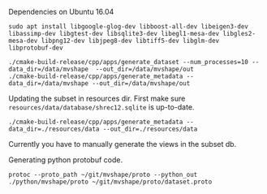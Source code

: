 Dependencies on Ubuntu 16.04

```
sudo apt install libgoogle-glog-dev libboost-all-dev libeigen3-dev libassimp-dev libgtest-dev libsqlite3-dev libegl1-mesa-dev libgles2-mesa-dev libpng12-dev libjpeg8-dev libtiff5-dev libglm-dev libprotobuf-dev
```




```
./cmake-build-release/cpp/apps/generate_dataset --num_processes=10 --data_dir=/data/mvshape  --out_dir=/data/mvshape/out
./cmake-build-release/cpp/apps/generate_metadata --data_dir=/data/mvshape --out_dir=/data/mvshape/out
```


Updating the subset in resources dir. First make sure `resources/data/database/shrec12.sqlite` is up-to-date.
```
./cmake-build-release/cpp/apps/generate_metadata --data_dir=./resources/data --out_dir=./resources/data
```

Currently you have to manually generate the views in the subset db.


Generating python protobuf code.
```
protoc --proto_path ~/git/mvshape/proto --python_out ./python/mvshape/proto ~/git/mvshape/proto/dataset.proto
```


